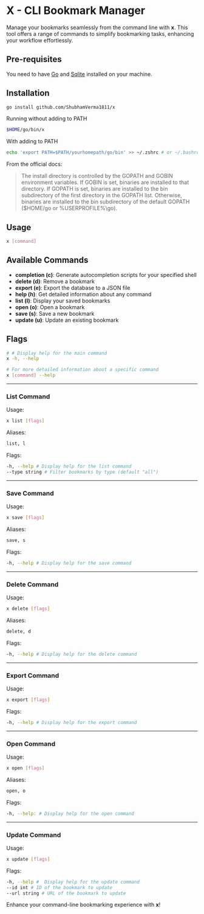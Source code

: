 # X - CLI Bookmark Manager

Manage your bookmarks seamlessly from the command line with **x**. This tool offers a range of commands to simplify bookmarking tasks, enhancing your workflow effortlessly.

## Pre-requisites

You need to have [Go](https://go.dev/doc/install) and [Sqlite](https://www.sqlite.org/download.html) installed on your machine.

## Installation

```sh
go install github.com/ShubhamVerma1811/x
```

Running without adding to PATH

```sh
$HOME/go/bin/x
```

With adding to PATH

```sh
echo 'export PATH=$PATH/yourhomepath/go/bin' >> ~/.zshrc # or ~/.bashrc or perferred shell.
```

From the official docs:

> The install directory is controlled by the GOPATH and GOBIN environment variables. If GOBIN is set, binaries are installed to that directory. If GOPATH is set, binaries are installed to the bin subdirectory of the first directory in the GOPATH list. Otherwise, binaries are installed to the bin subdirectory of the default GOPATH ($HOME/go or %USERPROFILE%\go).

## Usage

```sh
x [command]
```

## Available Commands

- **completion (c)**: Generate autocompletion scripts for your specified shell
- **delete (d)**: Remove a bookmark
- **export (e)**: Export the database to a JSON file
- **help (h)**: Get detailed information about any command
- **list (l)**: Display your saved bookmarks
- **open (o)**: Open a bookmark
- **save (s)**: Save a new bookmark
- **update (u)**: Update an existing bookmark

## Flags

```sh
# # Display help for the main command
x -h, --help

# For more detailed information about a specific command
x [command] --help
```

---

### List Command

Usage:

```sh
x list [flags]

```

Aliases:

```sh
list, l
```

Flags:

```sh
-h, --help # Display help for the list command
--type string # Filter bookmarks by type (default "all")
```

---

### Save Command

Usage:

```sh
x save [flags]
```

Aliases:

```sh
save, s
```

Flags:

```sh
-h, --help # Display help for the save command

```

---

### Delete Command

Usage:

```sh
x delete [flags]
```

Aliases:

```sh
delete, d
```

Flags:

```sh
-h, --help # Display help for the delete command
```

---

### Export Command

Usage:

```sh
x export [flags]
```

Flags:

```sh
-h, --help # Display help for the export command

```

---

### Open Command

Usage:

```sh
x open [flags]
```

Aliases:

```sh
open, o
```

Flags:

```sh
-h, --help: # Display help for the open command

```

---

### Update Command

Usage:

```sh
x update [flags]
```

Flags:

```sh
-h, --help #  Display help for the update command
--id int # ID of the bookmark to update
--url string # URL of the bookmark to update
```

Enhance your command-line bookmarking experience with **x**!
